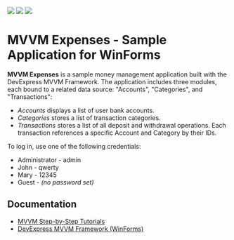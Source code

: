 <!-- default badges list -->
![](https://img.shields.io/endpoint?url=https://codecentral.devexpress.com/api/v1/VersionRange/128614890/15.2.4%2B)
[![](https://img.shields.io/badge/Open_in_DevExpress_Support_Center-FF7200?style=flat-square&logo=DevExpress&logoColor=white)](https://supportcenter.devexpress.com/ticket/details/T254492)
[![](https://img.shields.io/badge/📖_How_to_use_DevExpress_Examples-e9f6fc?style=flat-square)](https://docs.devexpress.com/GeneralInformation/403183)
<!-- default badges end -->
# MVVM Expenses - Sample Application for WinForms


**MVVM Expenses** is a sample money management application built with the DevExpress MVVM Framework. The application includes three modules, each bound to a related data source: "Accounts", "Categories", and "Transactions":

* *Accounts* displays a list of user bank accounts.
* *Categories* stores a list of transaction categories.
* *Transactions* stores a list of all deposit and withdrawal operations. Each transaction references a specific Account and Category by their IDs.

To log in, use one of the following credentials:

* Administrator - admin
* John - qwerty
* Mary - 12345
* Guest - *(no password set)*

## Documentation

* [MVVM Step-by-Step Tutorials](https://documentation.devexpress.com/#WindowsForms/CustomDocument114101)
* [DevExpress MVVM Framework (WinForms)](https://docs.devexpress.com/WindowsForms/113955/build-an-application/winforms-mvvm)


